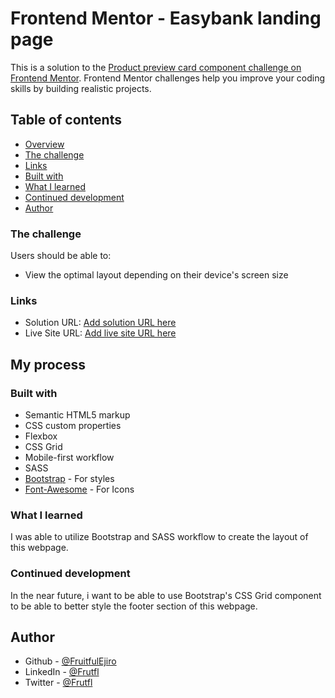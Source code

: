 # Frontend Mentor - Easybank landing page

This is a solution to the [Product preview card component challenge on Frontend Mentor](https://www.frontendmentor.io/challenges/product-preview-card-component-GO7UmttRfa). Frontend Mentor challenges help you improve your coding skills by building realistic projects.

## Table of contents

- [Overview](#overview)
- [The challenge](#the-challenge)
- [Links](#links)
- [Built with](#built-with)
- [What I learned](#what-i-learned)
- [Continued development](#continued-development)
- [Author](#author)


### The challenge

Users should be able to:

- View the optimal layout depending on their device's screen size

### Links

- Solution URL: [Add solution URL here](https://your-solution-url.com)
- Live Site URL: [Add live site URL here](https://your-live-site-url.com)

## My process

### Built with

- Semantic HTML5 markup
- CSS custom properties
- Flexbox
- CSS Grid
- Mobile-first workflow
- SASS
- [Bootstrap](https://getbootstrap.com/) - For styles
- [Font-Awesome](https://fontawesome.com) - For Icons

### What I learned

I was able to utilize Bootstrap and SASS workflow to create the layout of this webpage.


### Continued development

In the near future, i want to be able to use Bootstrap's CSS Grid component to be able to better style the footer section of this webpage.

## Author

- Github - [@FruitfulEjiro](https://www.github.con/Fruitfulejiro)
- LinkedIn - [@Frutfl](https://LinkedIn.com/frutfl)
- Twitter - [@Frutfl](https://www.twitter.com/frutfl)

